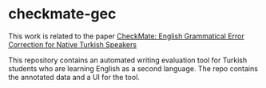 # checkmate-gec

This work is related to the paper [CheckMate: English Grammatical Error Correction for Native Turkish Speakers](https://scholar.google.com/citations?view_op=view_citation&hl=en&user=Vu_XvfwAAAAJ&citation_for_view=Vu_XvfwAAAAJ:9yKSN-GCB0IC)

This repository contains an automated writing evaluation tool for Turkish students who are learning English as a second language. The repo contains the annotated data and a UI for the tool.




